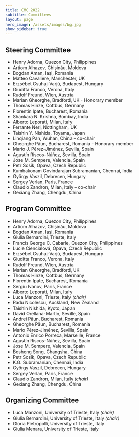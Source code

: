 ```yaml
---
title: CMC 2022
subtitle: Committees
layout: page
hero_image: /assets/images/bg.jpg
show_sidebar: true
---
```


## Steering Committee

- Henry Adorna, Quezon City, Philippines
- Artiom Alhazov, Chișinău, Moldova
- Bogdan Aman, Iași, Romania
- Matteo Cavaliere, Manchester, UK
- Erzsébet Csuhaj-Varjú, Budapest, Hungary
- Giuditta Franco, Verona, Italy
- Rudolf Freund, Wien, Austria
- Marian Gheorghe, Bradford, UK - Honorary member
- Thomas Hinze, Cottbus, Germany
- Florentin Ipate, Bucharest, Romania
- Shankara N. Krishna, Bombay, India
- Alberto Leporati, Milan, Italy
- Ferrante Neri, Nottingham, UK
- Taishin Y. Nishida, Toyama, Japan
- Linqiang Pan, Wuhan, China – co-chair
- Gheorghe Păun, Bucharest, Romania - Honorary member
- Mario J. Pérez-Jiménez, Sevilla, Spain
- Agustı́n Riscos-Núñez, Sevilla, Spain
- Jose M. Sempere, Valencia, Spain
- Petr Sosı́k, Opava, Czech Republic
- Kumbakonam Govindarajan Subramanian, Chennai, India
- György Vaszil, Debrecen, Hungary
- Sergey Verlan, Paris, France
- Claudio Zandron, Milan, Italy – co-chair
- Gexiang Zhang, Chengdu, China


## Program Committee

- Henry Adorna, Quezon City, Philippines
- Artiom Alhazov, Chișinău, Moldova
- Bogdan Aman, Iași, Romania
- Giulia Bernardini, Trieste, Italy
- Francis George C. Cabarle, Quezon City, Philippines
- Lucie Ciencialová, Opava, Czech Republic
- Erzsébet Csuhaj-Varjú, Budapest, Hungary
- Giuditta Franco, Verona, Italy
- Rudolf Freund, Wien, Austria
- Marian Gheorghe, Bradford, UK 
- Thomas Hinze, Cottbus, Germany
- Florentin Ipate, Bucharest, Romania
- Sergiu Ivanov, Paris, France
- Alberto Leporati, Milan, Italy
- Luca Manzoni, Trieste, Italy _(chair)_
- Radu Nicolescu, Auckland, New Zealand
- Taishin Nishida, Kyoto, Japan
- David Orellana-Martín, Seville, Spain
- Andrei Păun, Bucharest, Romania
- Gheorghe Păun, Bucharest, Romania
- Mario Pérez-Jiménez, Sevilla, Spain
- Antonio Enrico Porreca, Marseille, France
- Agustín Riscos-Núñez, Sevilla, Spain
- Jose M. Sempere, Valencia, Spain
- Bosheng Song, Changsha, China
- Petr Sosík, Opava, Czech Republic
- K.G. Subramanian, Chennai, India
- György Vaszil, Debrecen, Hungary 
- Sergey Verlan, Paris, France
- Claudio Zandron, Milan, Italy _(chair)_
- Gexiang Zhang, Chengdu, China

## Organizing Committee

- Luca Manzoni, University of Trieste, Italy _(chair)_
- Giulia Bernardini, University of Trieste, Italy _(chair)_
- Gloria Pietropolli, University of Trieste, Italy
- Giulia Menara, University of Trieste, Italy


